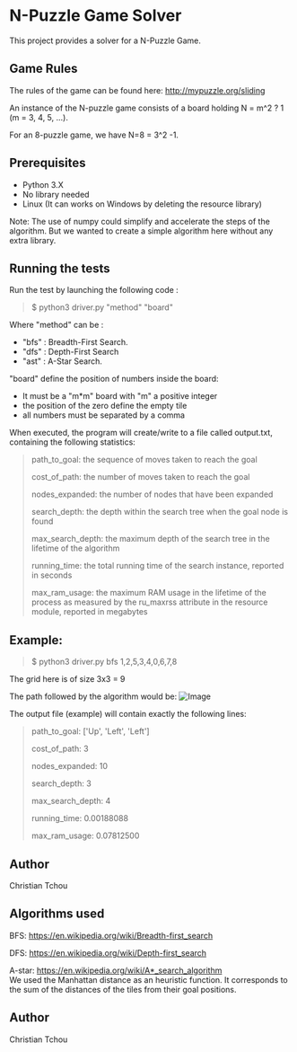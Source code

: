# N-Puzzle Game Solver

This project provides a solver for a N-Puzzle Game.

## Game Rules
The rules of the game can be found here: http://mypuzzle.org/sliding

An instance of the N-puzzle game consists of a board holding N = m^2 ? 1 (m = 3, 4, 5, ...).

For an 8-puzzle game, we have N=8 = 3^2 -1.

## Prerequisites

- Python 3.X
- No library needed
- Linux (It can works on Windows by deleting the resource library)

Note: The use of numpy could simplify and accelerate the steps of the algorithm. But we wanted to create a simple algorithm here without any extra library.

## Running the tests

Run the test by launching the following code :

> $ python3 driver.py "method" "board"

Where "method" can be :
- "bfs" : Breadth-First Search.
- "dfs" : Depth-First Search
- "ast" : A-Star Search.

"board" define the position of numbers inside the board:
- It must be a "m*m" board with  "m" a positive integer
- the position of the zero define the empty tile
- all numbers must be separated by a comma


When executed, the program will create/write to a file called output.txt, containing the following statistics:

>path_to_goal: the sequence of moves taken to reach the goal
>
>cost_of_path: the number of moves taken to reach the goal
>
>nodes_expanded: the number of nodes that have been expanded
>
>search_depth: the depth within the search tree when the goal node is found
>
>max_search_depth:  the maximum depth of the search tree in the lifetime of the algorithm
>
>running_time: the total running time of the search instance, reported in seconds
>
>max_ram_usage: the maximum RAM usage in the lifetime of the process as measured by the ru_maxrss attribute in the resource module, reported in megabytes


## Example: 
> $ python3 driver.py bfs 1,2,5,3,4,0,6,7,8

The grid here is of size 3x3 = 9

The path followed by the algorithm would be:
![Image](https://studio.edx.org/asset-v1:ColumbiaX+CSMM.101x+1T2017+type@asset+block@pset1_diagram.png)

The output file (example) will contain exactly the following lines:

>path_to_goal: ['Up', 'Left', 'Left']
>
>cost_of_path: 3
>
>nodes_expanded: 10
>
>search_depth: 3
>
>max_search_depth: 4
>
>running_time: 0.00188088
>
>max_ram_usage: 0.07812500

## Author
Christian Tchou

## Algorithms used 

BFS: https://en.wikipedia.org/wiki/Breadth-first_search

DFS: https://en.wikipedia.org/wiki/Depth-first_search

A-star: https://en.wikipedia.org/wiki/A*_search_algorithm  
We used the Manhattan distance as an heuristic function.
It corresponds to the sum of the distances of the tiles from their goal positions.

## Author
Christian Tchou


